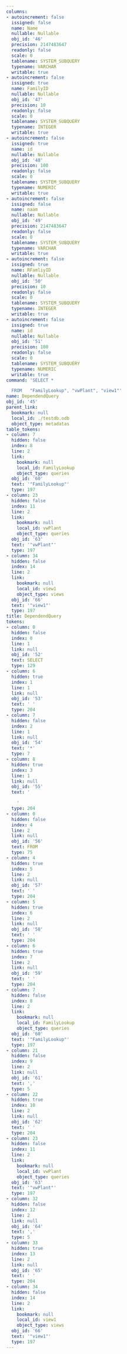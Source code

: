 ```yaml
---
columns:
- autoincrement: false
  issigned: false
  name: Name
  nullable: Nullable
  obj_id: '46'
  precision: 2147483647
  readonly: false
  scale: 0
  tablename: SYSTEM_SUBQUERY
  typename: VARCHAR
  writable: true
- autoincrement: false
  issigned: true
  name: FamilyID
  nullable: Nullable
  obj_id: '47'
  precision: 10
  readonly: false
  scale: 0
  tablename: SYSTEM_SUBQUERY
  typename: INTEGER
  writable: true
- autoincrement: false
  issigned: true
  name: id
  nullable: Nullable
  obj_id: '48'
  precision: 100
  readonly: false
  scale: 0
  tablename: SYSTEM_SUBQUERY
  typename: NUMERIC
  writable: true
- autoincrement: false
  issigned: false
  name: naam
  nullable: Nullable
  obj_id: '49'
  precision: 2147483647
  readonly: false
  scale: 0
  tablename: SYSTEM_SUBQUERY
  typename: VARCHAR
  writable: true
- autoincrement: false
  issigned: true
  name: RFamliyID
  nullable: Nullable
  obj_id: '50'
  precision: 10
  readonly: false
  scale: 0
  tablename: SYSTEM_SUBQUERY
  typename: INTEGER
  writable: true
- autoincrement: false
  issigned: true
  name: id
  nullable: Nullable
  obj_id: '51'
  precision: 100
  readonly: false
  scale: 0
  tablename: SYSTEM_SUBQUERY
  typename: NUMERIC
  writable: true
command: 'SELECT *

  FROM   "FamilyLookup", "vwPlant", "view1"'
name: DependendQuery
obj_id: '45'
parent_link:
  bookmark: null
  local_id: ./testdb.odb
  object_type: metadatas
table_tokens:
- column: 7
  hidden: false
  index: 8
  line: 2
  link:
    bookmark: null
    local_id: FamilyLookup
    object_type: queries
  obj_id: '60'
  text: '"FamilyLookup"'
  type: 197
- column: 23
  hidden: false
  index: 11
  line: 2
  link:
    bookmark: null
    local_id: vwPlant
    object_type: queries
  obj_id: '63'
  text: '"vwPlant"'
  type: 197
- column: 34
  hidden: false
  index: 14
  line: 2
  link:
    bookmark: null
    local_id: view1
    object_type: views
  obj_id: '66'
  text: '"view1"'
  type: 197
title: DependendQuery
tokens:
- column: 0
  hidden: false
  index: 0
  line: 1
  link: null
  obj_id: '52'
  text: SELECT
  type: 129
- column: 6
  hidden: true
  index: 1
  line: 1
  link: null
  obj_id: '53'
  text: ' '
  type: 204
- column: 7
  hidden: false
  index: 2
  line: 1
  link: null
  obj_id: '54'
  text: '*'
  type: 7
- column: 8
  hidden: true
  index: 3
  line: 1
  link: null
  obj_id: '55'
  text: '

    '
  type: 204
- column: 0
  hidden: false
  index: 4
  line: 2
  link: null
  obj_id: '56'
  text: FROM
  type: 75
- column: 4
  hidden: true
  index: 5
  line: 2
  link: null
  obj_id: '57'
  text: ' '
  type: 204
- column: 5
  hidden: true
  index: 6
  line: 2
  link: null
  obj_id: '58'
  text: ' '
  type: 204
- column: 6
  hidden: true
  index: 7
  line: 2
  link: null
  obj_id: '59'
  text: ' '
  type: 204
- column: 7
  hidden: false
  index: 8
  line: 2
  link:
    bookmark: null
    local_id: FamilyLookup
    object_type: queries
  obj_id: '60'
  text: '"FamilyLookup"'
  type: 197
- column: 21
  hidden: false
  index: 9
  line: 2
  link: null
  obj_id: '61'
  text: ','
  type: 5
- column: 22
  hidden: true
  index: 10
  line: 2
  link: null
  obj_id: '62'
  text: ' '
  type: 204
- column: 23
  hidden: false
  index: 11
  line: 2
  link:
    bookmark: null
    local_id: vwPlant
    object_type: queries
  obj_id: '63'
  text: '"vwPlant"'
  type: 197
- column: 32
  hidden: false
  index: 12
  line: 2
  link: null
  obj_id: '64'
  text: ','
  type: 5
- column: 33
  hidden: true
  index: 13
  line: 2
  link: null
  obj_id: '65'
  text: ' '
  type: 204
- column: 34
  hidden: false
  index: 14
  line: 2
  link:
    bookmark: null
    local_id: view1
    object_type: views
  obj_id: '66'
  text: '"view1"'
  type: 197
---
```

